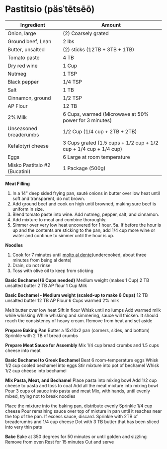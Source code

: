 Pastitsio (päsˈtētsēō)
=========

Ingredient | Amount
-|-
Onion, large | (2) Coarsely grated
Ground beef, Lean | 2 lbs
Butter, unsalted | (2) sticks (12TB + 3TB + 1TB)
Tomato paste | 4 TB
Dry red wine | 1 Cup
Nutmeg | 1 TSP
Black pepper | 1/4 TSP
Salt | 1 TB
Cinnamon, ground | 1/2 TSP
AP Flour | 12 TB
2% Milk | 6 Cups, warmed (Microwave at 50% power for 3 minutes)
Unseasoned breadcrumbs | 1/2 Cup (1/4 cup + 2TB + 2TB)
Kefalotyri cheese | 3 Cups grated (1.5 cups + 1/2 cup + 1/2 cup + 1/4 cup + 1/4 cup)
Eggs | 6 Large at room temperature
Misko Pastitsio #2 (Bucatini)| 1 Package (500g)

**Meat Filling**
1. In a 14" deep sided frying pan, sauté onions in butter over low heat until soft and transparent, do not brown.
2. Add ground beef and cook on high until browned, making sure beef is uniform in size.
3. Blend tomato paste into wine. Add nutmeg, pepper, salt, and cinnamon.
4. Add mixture to meat and combine thoroughly.
5. Simmer over very low heat uncovered for 1 hour. 
5a. If before the hour is up and the contents are sticking to the pan, add 1/4 cup more wine or water and continue to simmer until the hour is up.

**Noodles**
1. Cook for 7 minutes until [molto al dente](https://www.bonappetit.com/story/al-dente-pasta-is-actually-overcooked])(undercooked, about three minutes from being al dente)
2. Drain, do not rinse
3. Toss with olive oil to keep from sticking

**Basic Bechamel (6 Cups needed)**
Medium weight (makes 1 Cup)
2 TB unsalted butter
2 TB AP flour
1 Cup Milk

**Basic Bechamel - Medium weight (scaled-up to make 6 Cups)**
12 TB unsalted butter
12 TB AP Flour
6 Cups warmed 2% milk

Melt butter over low heat
Sift in flour
Whisk until no lumps
Add warmed milk while whisking
While whisking and simmering, sauce will thicken. It should reach the consistency of heavy cream.
Remove from heat and set aside

**Prepare Baking Pan**
Butter a 15x10x2 pan (corners, sides, and bottom)
Sprinkle with 2 TB of bread crumbs

**Prepare Meat Sauce for Assembly**
Mix 1/4 cup bread crumbs and 1.5 cups cheese into meat

**Basic Bechamel to Greek Bechamel**
Beat 6 room-temperature eggs
Whisk 1/2 cup cooled bechamel into eggs
Stir mixture into pot of bechamel
Whisk 1/2 cup cheese into bechamel

**Mix Pasta, Meat, and Bechamel**
Place pasta into mixing bowl
Add 1/2 cup cheese to pasta and toss to coat
Add all the meat mixture into mixing bowl
Pour 3 cups of sauce into pasta and meat
Mix, with hands, until evenly mixed, trying not to break noodles

Place the mixture into the baking pan, distribute evenly
Sprinkle 1/4 cup cheese
Pour remaining sauce over top of mixture in pan until it reaches near the top of the pan. If excess sauce, discard.
Sprinkle with 2TB of breadcrumbs and 1/4 cup cheese
Dot with 3 TB butter that has been sliced into very thin pats

**Bake**
Bake at 350 degrees for 50 minutes or until golden and sizzling
Remove from oven
Rest for 15 minutes
Cut and serve
